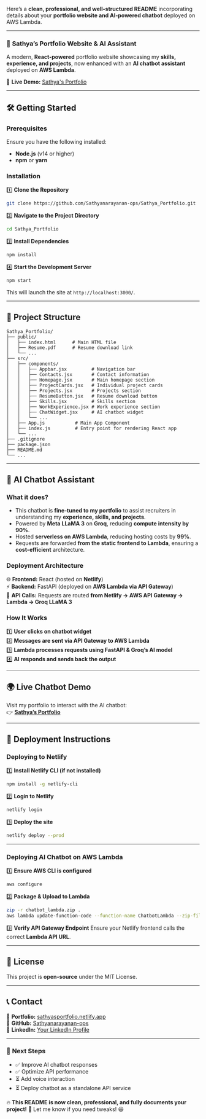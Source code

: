 Here’s a **clean, professional, and well-structured README** incorporating details about your **portfolio website and AI-powered chatbot** deployed on AWS Lambda.  

---

### 🚀 **Sathya’s Portfolio Website & AI Assistant**
A modern, **React-powered** portfolio website showcasing my **skills, experience, and projects**, now enhanced with an **AI chatbot assistant** deployed on **AWS Lambda**.

📌 **Live Demo:** [Sathya's Portfolio](https://sathyasportfolio.netlify.app)  

---

## 🛠 **Getting Started**

### **Prerequisites**
Ensure you have the following installed:
- **Node.js** (v14 or higher)
- **npm** or **yarn**

### **Installation**
1️⃣ **Clone the Repository**  
```bash
git clone https://github.com/Sathyanarayanan-ops/Sathya_Portfolio.git
```

2️⃣ **Navigate to the Project Directory**  
```bash
cd Sathya_Portfolio
```

3️⃣ **Install Dependencies**  
```bash
npm install
```

4️⃣ **Start the Development Server**  
```bash
npm start
```

This will launch the site at `http://localhost:3000/`.

---

## 📂 **Project Structure**
```
Sathya_Portfolio/
├── public/
│   ├── index.html      # Main HTML file
│   ├── Resume.pdf      # Resume download link
│   └── ...
├── src/
│   ├── components/
│   │   ├── Appbar.jsx         # Navigation bar
│   │   ├── Contacts.jsx       # Contact information
│   │   ├── Homepage.jsx       # Main homepage section
│   │   ├── ProjectCards.jsx   # Individual project cards
│   │   ├── Projects.jsx       # Projects section
│   │   ├── ResumeButton.jsx   # Resume download button
│   │   ├── Skills.jsx         # Skills section
│   │   ├── WorkExperience.jsx # Work experience section
│   │   ├── ChatWidget.jsx     # AI chatbot widget
│   │   └── ...
│   ├── App.js           # Main App Component
│   ├── index.js         # Entry point for rendering React app
│   └── ...
├── .gitignore
├── package.json
├── README.md
└── ...
```

---

## 🤖 **AI Chatbot Assistant**
### **What it does?**
- This chatbot is **fine-tuned to my portfolio** to assist recruiters in understanding my **experience, skills, and projects**.
- Powered by **Meta LLaMA 3** on **Groq**, reducing **compute intensity by 90%**.
- Hosted **serverless on AWS Lambda**, reducing hosting costs by **99%**.
- Requests are forwarded **from the static frontend to Lambda**, ensuring a **cost-efficient** architecture.

### **Deployment Architecture**
🌐 **Frontend:** React (hosted on **Netlify**)  
⚡ **Backend:** FastAPI (deployed on **AWS Lambda via API Gateway**)  
🔗 **API Calls:** Requests are routed **from Netlify → AWS API Gateway → Lambda → Groq LLaMA 3**

### **How It Works**
1️⃣ **User clicks on chatbot widget**  
2️⃣ **Messages are sent via API Gateway to AWS Lambda**  
3️⃣ **Lambda processes requests using FastAPI & Groq’s AI model**  
4️⃣ **AI responds and sends back the output**  

---

## 🌍 **Live Chatbot Demo**
Visit my portfolio to interact with the AI chatbot:  
👉 **[Sathya’s Portfolio](https://sathyasportfolio.netlify.app)**

---

## 🚀 **Deployment Instructions**
### **Deploying to Netlify**
1️⃣ **Install Netlify CLI (if not installed)**  
```bash
npm install -g netlify-cli
```

2️⃣ **Login to Netlify**  
```bash
netlify login
```

3️⃣ **Deploy the site**  
```bash
netlify deploy --prod
```

---

### **Deploying AI Chatbot on AWS Lambda**
1️⃣ **Ensure AWS CLI is configured**  
```bash
aws configure
```

2️⃣ **Package & Upload to Lambda**
```bash
zip -r chatbot_lambda.zip .
aws lambda update-function-code --function-name ChatbotLambda --zip-file fileb://chatbot_lambda.zip
```

3️⃣ **Verify API Gateway Endpoint**
Ensure your Netlify frontend calls the correct **Lambda API URL**.

---

## 📜 **License**
This project is **open-source** under the MIT License.

---

## 📞 **Contact**
🔹 **Portfolio:** [sathyasportfolio.netlify.app](https://sathyasportfolio.netlify.app)  
🔹 **GitHub:** [Sathyanarayanan-ops](https://github.com/Sathyanarayanan-ops)  
🔹 **LinkedIn:** [Your LinkedIn Profile](#)

---

### 🎯 **Next Steps**
- ✅ Improve AI chatbot responses  
- ✅ Optimize API performance  
- ⏳ Add voice interaction  
- ⏳ Deploy chatbot as a standalone API service  

🔥 **This README is now clean, professional, and fully documents your project!** 🚀 Let me know if you need tweaks! 😃
